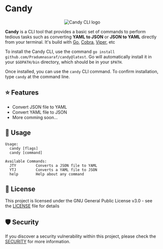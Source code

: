 # Candy

<div align="center">

![Candy CLI logo](https://user-images.githubusercontent.com/51878265/224826395-f62efa65-f64c-4c2e-aa93-ad6f72e0d5d7.png)

</div>

**Candy** is a CLI tool that provides a basic set of commands to perform tedious tasks such as converting **YAML to JSON** or **JSON to YAML** directly from your terminal. It's build with [Go](https://github.com/golang/go), [Cobra](https://github.com/spf13/cobra), [Viper](https://github.com/spf13/viper), etc

To install the Candy CLI, use the command `go install github.com/Pradumnasaraf/candy@latest`.
Go will automatically install it in your `$GOPATH/bin` directory, which should be in your `$PATH`.

Once installed, you can use the `candy` CLI command. To confirm installation, type `candy` at the command line.

## ⭐️ Features

- Convert JSON file to YAML
- Convert YAML file to JSON
- More comming soon...

## 📝 Usage

```
Usage:
  candy [flags]
  candy [command]

Available Commands:
  JTY         Converts a JSON file to YAML
  YTJ         Converts a YAML file to JSON
  help        Help about any command
```

## 📜 License

This project is licensed under the GNU General Public License v3.0 - see the [LICENSE](LICENSE) file for details

## 🛡 Security

If you discover a security vulnerability within this project, please check the [SECURITY](SECURITY.md) for more information.
